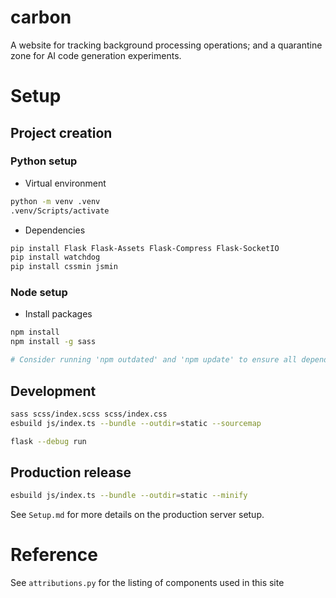# carbon
A website for tracking background processing operations; and a quarantine zone for AI code generation experiments.

# Setup
## Project creation
### Python setup
- Virtual environment
```bash
python -m venv .venv
.venv/Scripts/activate
```

- Dependencies
```bash
pip install Flask Flask-Assets Flask-Compress Flask-SocketIO
pip install watchdog
pip install cssmin jsmin
```

### Node setup
- Install packages
```bash
npm install
npm install -g sass

# Consider running 'npm outdated' and 'npm update' to ensure all dependencies are up-to-date.
```


## Development
```bash
sass scss/index.scss scss/index.css
esbuild js/index.ts --bundle --outdir=static --sourcemap

flask --debug run
```

## Production release
```bash
esbuild js/index.ts --bundle --outdir=static --minify
```

See `Setup.md` for more details on the production server setup.

# Reference
See `attributions.py` for the listing of components used in this site